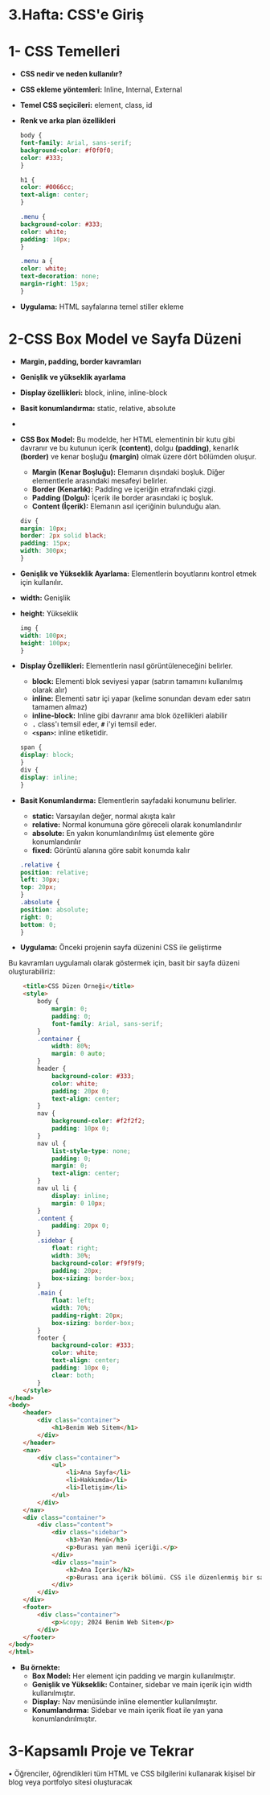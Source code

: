 # 3.Hafta: CSS'e Giriş

# 1- CSS Temelleri

- **CSS nedir ve neden kullanılır?**
- **CSS ekleme yöntemleri:** Inline, Internal, External
- **Temel CSS seçicileri:** element, class, id
- **Renk ve arka plan özellikleri**

    ```css
    body {
    font-family: Arial, sans-serif;
    background-color: #f0f0f0;
    color: #333;
    }

    h1 {
    color: #0066cc;
    text-align: center;
    }

    .menu {
    background-color: #333;
    color: white;
    padding: 10px;
    }

    .menu a {
    color: white;
    text-decoration: none;
    margin-right: 15px;
    }
    ```
- **Uygulama:** HTML sayfalarına temel stiller ekleme

# 2-CSS Box Model ve Sayfa Düzeni

- **Margin, padding, border kavramları**
- **Genişlik ve yükseklik ayarlama**
- **Display özellikleri:** block, inline, inline-block
- **Basit konumlandırma:** static, relative, absolute
-
- **CSS Box Model:** Bu modelde, her HTML elementinin bir kutu gibi davranır ve bu kutunun içerik **(content)**,
dolgu **(padding)**, kenarlık **(border)** ve kenar boşluğu **(margin)** olmak üzere dört bölümden oluşur.
    - **Margin (Kenar Boşluğu):** Elemanın dışındaki boşluk. Diğer elementlerle arasındaki mesafeyi belirler.
    - **Border (Kenarlık):** Padding ve içeriğin etrafındaki çizgi.
    - **Padding (Dolgu):** İçerik ile border arasındaki iç boşluk.
    - **Content (İçerik):** Elemanın asıl içeriğinin bulunduğu alan.

    ```css
    div {
    margin: 10px;
    border: 2px solid black;
    padding: 15px;
    width: 300px;
    }
    ```

- **Genişlik ve Yükseklik Ayarlama:** Elementlerin boyutlarını kontrol etmek için kullanılır.
- **width:** Genişlik
- **height:** Yükseklik

    ```css
    img {
    width: 100px;
    height: 100px;
    }
    ```

- **Display Özellikleri:** Elementlerin nasıl görüntüleneceğini belirler.
    - **block:** Elementi blok seviyesi yapar (satırın tamamını kullanılmış olarak alır)
    - **inline:** Elementi satır içi yapar (kelime sonundan devam eder satırı tamamen almaz)
    - **inline-block:** Inline gibi davranır ama blok özellikleri alabilir
    - **`.`** class'ı temsil eder, **`#`** i'yi temsil eder.
    - **`<span>`:** inline etiketidir.

    ```css
    span {
    display: block;
    }
    div {
    display: inline;
    }
    ```

- **Basit Konumlandırma:** Elementlerin sayfadaki konumunu belirler.
    - **static:** Varsayılan değer, normal akışta kalır
    - **relative:** Normal konumuna göre göreceli olarak konumlandırılır
    - **absolute:** En yakın konumlandırılmış üst elemente göre konumlandırılır
    - **fixed:** Görüntü alanına göre sabit konumda kalır

    ```css
    .relative {
    position: relative;
    left: 30px;
    top: 20px;
    }
    .absolute {
    position: absolute;
    right: 0;
    bottom: 0;
    }
    ```
- **Uygulama:** Önceki projenin sayfa düzenini CSS ile geliştirme

Bu kavramları uygulamalı olarak göstermek için, basit bir sayfa düzeni oluşturabiliriz:

```html
    <title>CSS Düzen Örneği</title>
    <style>
        body {
            margin: 0;
            padding: 0;
            font-family: Arial, sans-serif;
        }
        .container {
            width: 80%;
            margin: 0 auto;
        }
        header {
            background-color: #333;
            color: white;
            padding: 20px 0;
            text-align: center;
        }
        nav {
            background-color: #f2f2f2;
            padding: 10px 0;
        }
        nav ul {
            list-style-type: none;
            padding: 0;
            margin: 0;
            text-align: center;
        }
        nav ul li {
            display: inline;
            margin: 0 10px;
        }
        .content {
            padding: 20px 0;
        }
        .sidebar {
            float: right;
            width: 30%;
            background-color: #f9f9f9;
            padding: 20px;
            box-sizing: border-box;
        }
        .main {
            float: left;
            width: 70%;
            padding-right: 20px;
            box-sizing: border-box;
        }
        footer {
            background-color: #333;
            color: white;
            text-align: center;
            padding: 10px 0;
            clear: both;
        }
    </style>
</head>
<body>
    <header>
        <div class="container">
            <h1>Benim Web Sitem</h1>
        </div>
    </header>
    <nav>
        <div class="container">
            <ul>
                <li>Ana Sayfa</li>
                <li>Hakkımda</li>
                <li>İletişim</li>
            </ul>
        </div>
    </nav>
    <div class="container">
        <div class="content">
            <div class="sidebar">
                <h3>Yan Menü</h3>
                <p>Burası yan menü içeriği.</p>   
            </div>
            <div class="main">
                <h2>Ana İçerik</h2>
                <p>Burası ana içerik bölümü. CSS ile düzenlenmiş bir sayfa örneği.</p>
            </div>
        </div>
    </div>
    <footer>
        <div class="container">
            <p>&copy; 2024 Benim Web Sitem</p>
        </div>
    </footer>
</body>
</html>

```

- **Bu örnekte:**
    - **Box Model:** Her element için padding ve margin kullanılmıştır.
    - **Genişlik ve Yükseklik:** Container, sidebar ve main içerik için width kullanılmıştır.
    - **Display:** Nav menüsünde inline elementler kullanılmıştır.
    - **Konumlandırma:** Sidebar ve main içerik float ile yan yana konumlandırılmıştır.

# 3-Kapsamlı Proje ve Tekrar
•	Öğrenciler, öğrendikleri tüm HTML ve CSS bilgilerini kullanarak kişisel bir blog veya portfolyo sitesi oluşturacak
